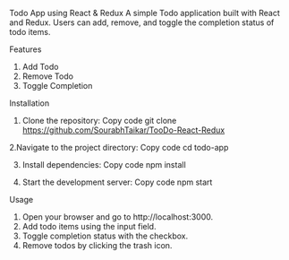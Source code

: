 Todo App using React & Redux
A simple Todo application built with React and Redux. Users can add, remove, and toggle the completion status of todo items.

Features
1. Add Todo
2. Remove Todo
3. Toggle Completion

Installation
1. Clone the repository:
Copy code
git clone https://github.com/SourabhTaikar/TooDo-React-Redux

2.Navigate to the project directory:
Copy code
cd todo-app

3. Install dependencies:
Copy code
npm install

4. Start the development server:
Copy code
npm start


Usage
1. Open your browser and go to http://localhost:3000.
2. Add todo items using the input field.
3. Toggle completion status with the checkbox.
4. Remove todos by clicking the trash icon.
